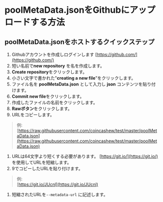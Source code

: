 # poolMetaData.jsonをGithubにアップロードする方法

## poolMetaData.jsonをホストするクイックステップ

1. Githubアカウントを作成しログインします [https://github.com/](https://github.com/)
2. 短い名前で**new repository** を名を作成します。
3. **Create repository**をクリックします。
4. 小さい文字で書かれた"**creating a new file**"をクリックします。
5. ファイル名を **poolMetaData.json** として入力し **json** コンテンツを貼り付けます。
6. **Commit new file**をクリックします。
7. 作成したファイルの名前をクリックします。
8. **Rawボタン**をクリックします。
9. URLをコピーします。

> 例: [https://raw.githubusercontent.com/coincashew/test/master/poolMetaData.json](https://raw.githubusercontent.com/coincashew/test/master/poolMetaData.json)

1. URLは64文字より短くする必要があります。 [https://git.io/](https://git.io/) を使用してURLを短縮します。
2. 9でコピーしたURLを貼り付けます。

> 例:  
> [https://git.io/JUcnl](https://git.io/JUcnl)

1. 短縮されたURLを`--metadata-url` に記述します。

